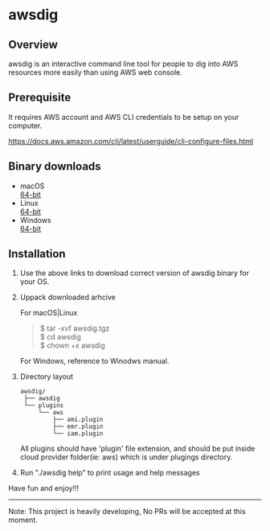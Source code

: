 # awsdig

## Overview

awsdig is an interactive command line tool for people to dig into AWS resources more easily than using AWS web console. 

## Prerequisite
It requires AWS account and AWS CLI credentials to be setup on your computer.

https://docs.aws.amazon.com/cli/latest/userguide/cli-configure-files.html

## Binary downloads

* macOS \
  [64-bit](https://drive.google.com/file/d/1NXPTuuTF2u72fehHL0SCB4B9PmQd_NwB/view?usp=sharing)
* Linux \
  [64-bit](downloads/linux/64/awsdig.tgz)
* Windows \
  [64-bit](donwloads/win/65/awsdig.zip)

## Installation
1. Use the above links to download correct version of awsdig binary for your OS.
2. Uppack downloaded arhcive

   For macOS|Linux
   > $ tar -xvf awsdig.tgz \
   > $ cd awsdig \
   > $ chown +x awsdig

   For Windows, reference to Winodws manual. 
3. Directory layout
    
       awsdig/
        ├── awsdig
        └── plugins
            └── aws
                ├── ami.plugin
                ├── emr.plugin
                └── iam.plugin
    All plugins should have 'plugin' file extension, and should be put inside cloud provider folder(ie: aws) which is under plugings directory.
4. Run "./awsdig help" to print usage and help messages

Have fun and enjoy!!!

-----
Note: This project is heavily developing, No PRs will be accepted at this moment.
